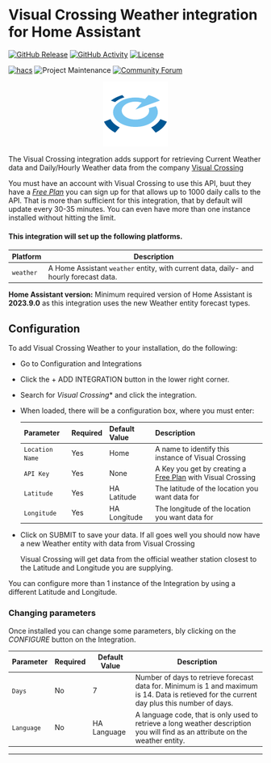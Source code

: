 # Visual Crossing Weather integration for Home Assistant

[![GitHub Release][releases-shield]][releases]
[![GitHub Activity][commits-shield]][commits]
[![License][license-shield]](LICENSE)

[![hacs][hacsbadge]][hacs]
![Project Maintenance][maintenance-shield]
[![Community Forum][forum-shield]][forum]

<p align="center">
  <img width="128" height="128" src="https://github.com/briis/visualcrossing/blob/main/images/icon.png?raw=true">
</p>

The Visual Crossing integration adds support for retrieving Current Weather data and Daily/Hourly Weather data from the company [Visual Crossing](https://www.visualcrossing.com/)

You must have an account with Visual Crossing to use this API, buut they have a [*Free Plan*](https://www.visualcrossing.com/sign-up) you can sign up for that allows up to 1000 daily calls to the API. That is more than sufficient for this integration, that by default will update every 30-35 minutes. You can even have more than one instance installed without hitting the limit.

#### This integration will set up the following platforms.

Platform | Description
-- | --
`weather` | A Home Assistant `weather` entity, with current data, daily- and hourly forecast data.

**Home Assistant version:** Minimum required version of Home Assistant is **2023.9.0** as this integration uses the new Weather entity forecast types.

## Configuration

To add Visual Crossing Weather to your installation, do the following:

- Go to Configuration and Integrations
- Click the + ADD INTEGRATION button in the lower right corner.
- Search for *Visual Crossing** and click the integration.
- When loaded, there will be a configuration box, where you must enter:

  | Parameter | Required | Default Value | Description |
  | --------- | -------- | ------------- | ----------- |
  | `Location Name` | Yes | Home | A name to identify this instance of Visual Crossing |
  | `API Key` | Yes | None | A Key you get by creating a [Free Plan](https://www.visualcrossing.com/sign-up) with Visual Crossing |
  | `Latitude` | Yes | HA Latitude | The latitude of the location you want data for |
  | `Longitude` | Yes | HA Longitude | The longitude of the location you want data for |
- Click on SUBMIT to save your data. If all goes well you should now have a new Weather entity with data from Visual Crossing

  Visual Crossing will get data from the official weather station closest to the Latitude and Longitude you are supplying.

You can configure more than 1 instance of the Integration by using a different Latitude and Longitude.

### Changing parameters

Once installed you can change some parameters, bly clicking on the *CONFIGURE* button on the Integration.

  | Parameter | Required | Default Value | Description |
  | --------- | -------- | ------------- | ----------- |
  | `Days` | No | 7 | Number of days to retrieve forecast data for. Minimum is 1 and maximum is 14. Data is retieved for the current day plus this number of days. |
  | `Language` | No | HA Language | A language code, that is only used to retrieve a long weather description you will find as an attribute on the weather entity. |


***

[commits-shield]: https://img.shields.io/github/commit-activity/y/briis/visualcrossing.svg?style=for-the-badge
[commits]: https://github.com/briis/visualcrossing/commits/main
[hacs]: https://github.com/hacs/integration
[hacsbadge]: https://img.shields.io/badge/HACS-Custom-orange.svg?style=for-the-badge
[forum-shield]: https://img.shields.io/badge/community-forum-brightgreen.svg?style=for-the-badge
[forum]: https://community.home-assistant.io/
[license-shield]: https://img.shields.io/github/license/briis/visualcrossing.svg?style=for-the-badge
[maintenance-shield]: https://img.shields.io/badge/maintainer-Bjarne%20Riis%20%40briis-blue.svg?style=for-the-badge
[releases-shield]: https://img.shields.io/github/release/briis/visualcrossing.svg?style=for-the-badge
[releases]: https://github.com/briis/visualcrossing/releases
